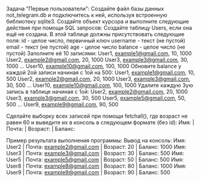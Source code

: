 Задача "Первые пользователи":
Создайте файл базы данных not_telegram.db и подключитесь к ней, используя встроенную библиотеку sqlite3.
Создайте объект курсора и выполните следующие действия при помощи SQL запросов:
Создайте таблицу Users, если она ещё не создана. В этой таблице должны присутствовать следующие поля:
id - целое число, первичный ключ
username - текст (не пустой)
email - текст (не пустой)
age - целое число
balance - целое число (не пустой)
Заполните её 10 записями:
User1, example1@gmail.com, 10, 1000
User2, example2@gmail.com, 20, 1000
User3, example3@gmail.com, 30, 1000
...
User10, example10@gmail.com, 100, 1000
Обновите balance у каждой 2ой записи начиная с 1ой на 500:
User1, example1@gmail.com, 10, 500
User2, example2@gmail.com, 20, 1000
User3, example3@gmail.com, 30, 500
...
User10, example10@gmail.com, 100, 1000
Удалите каждую 3ую запись в таблице начиная с 1ой:
User2, example2@gmail.com, 20, 1000
User3, example3@gmail.com, 30, 500
User5, example5@gmail.com, 50, 500
...
User9, example9@gmail.com, 90, 500

Сделайте выборку всех записей при помощи fetchall(), где возраст не равен 60 и выведите их в консоль в следующем формате (без id):
Имя: <username> | Почта: <email> | Возраст: <age> | Баланс: <balance>

Пример результата выполнения программы:
Вывод на консоль:
Имя: User2 | Почта: example2@gmail.com | Возраст: 20 | Баланс: 1000
Имя: User3 | Почта: example3@gmail.com | Возраст: 30 | Баланс: 500
Имя: User5 | Почта: example5@gmail.com | Возраст: 50 | Баланс: 500
Имя: User8 | Почта: example8@gmail.com | Возраст: 80 | Баланс: 1000
Имя: User9 | Почта: example9@gmail.com | Возраст: 90 | Баланс: 500
